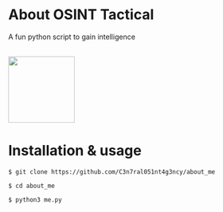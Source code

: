 # About OSINT Tactical
A fun python script to gain intelligence

<br>

<img width="133" src="https://user-images.githubusercontent.com/104733166/187051804-c164f9f7-07a8-4aba-919c-74a0bf7057a7.png">

<br>

# Installation & usage

```
$ git clone https://github.com/C3n7ral051nt4g3ncy/about_me
```

```
$ cd about_me
```


```
$ python3 me.py
```

